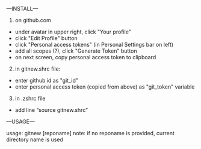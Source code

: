 —INSTALL—

1. on github.com
  - under avatar in upper right, click "Your profile"
  - click "Edit Profile" button
  - click "Personal access tokens" (in Personal Settings bar on left)
  - add all scopes (?), click "Generate Token" button
  - on next screen, copy personal access token to clipboard

2. in gitnew.shrc file:
  - enter github id as "git_id"
  - enter personal access token (copied from above) as "git_token" variable

3. in .zshrc file
  - add line “source gitnew.shrc”


—USAGE—

usage: gitnew [reponame]
note: if no reponame is provided, current directory name is used
